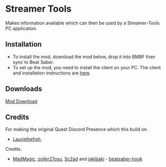 # Streamer Tools

Makes information available which can then be used by a Streamer-Tools PC application.

## Installation
- To install the mod, download the mod below, drop it into BMBF then sync to Beat Saber.
- To set up the mod, you need to install the client on your PC. The client and installation instructions are [here](https://github.com/wiresboy-exe/streamToolsDesktop).

## Downloads
[Mod Download](https://https://github.com/EnderdracheLP/streamer-tools//releases/latest)

## Credits
For making the original Quest Discord Presence which this build on.
* [Lauriethefish](https://github.com/Lauriethefish),

Credits.
* [MadMagic](https://github.com/madmagic007), [zoller27osu](https://github.com/zoller27osu), [Sc2ad](https://github.com/Sc2ad) and [jakibaki](https://github.com/jakibaki) - [beatsaber-hook](https://github.com/sc2ad/beatsaber-hook)
